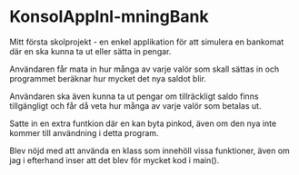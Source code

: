 # KonsolAppInl-mningBank
 
Mitt första skolprojekt - en enkel applikation för att simulera en bankomat där en ska kunna ta ut eller sätta in pengar.

Användaren får mata in hur många av varje valör som skall sättas in och programmet beräknar hur mycket det nya saldot blir. 

Användaren ska även kunna ta ut pengar om tillräckligt saldo finns tillgängligt och får då veta hur många av varje valör som betalas ut. 

Satte in en extra funtkion där en kan byta pinkod, även om den nya inte kommer till användning i detta program. 

Blev nöjd med att använda en klass som innehöll vissa funktioner, även om jag i efterhand inser att det blev för mycket kod i main(). 






